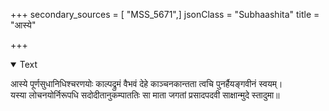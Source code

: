 +++
secondary_sources = [ "MSS_5671",]
jsonClass = "Subhaashita"
title = "आस्ये"

+++

<details open><summary>Text</summary>

आस्ये पूर्णसुधानिधिश्चरणयोः काल्पद्रुमं वैभवं देहे काञ्चनकान्तता त्वचि पुनर्हैयङ्गवीनं स्वयम्।  
यस्या लोचनयोर्निरूपधि सदोदीतानुकम्पाततिः सा माता जगतां प्रसादपदवी साक्षान्मुदे स्तादुमा॥
</details>
